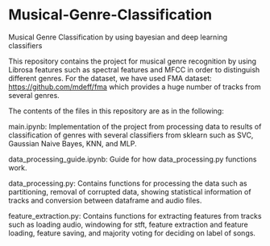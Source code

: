 # Musical-Genre-Classification
Musical Genre Classification by using bayesian and deep learning classifiers

This repository contains the project for musical genre recognition by using Librosa features such as spectral features and MFCC in order to distinguish different genres.
For the dataset, we have used FMA dataset: https://github.com/mdeff/fma which provides a huge number of tracks from several genres.

The contents of the files in this repository are as in the following:

main.ipynb: Implementation of the project from processing data to results of classification of genres with several classifiers from sklearn such as SVC, Gaussian Naive Bayes,
KNN, and MLP.

data_processing_guide.ipynb: Guide for how data_processing.py functions work.

data_processing.py: Contains functions for processing the data such as partitioning, removal of corrupted data, showing statistical information of tracks and conversion between dataframe
and audio files.

feature_extraction.py: Contains functions for extracting features from tracks such as loading audio, windowing for stft, feature extraction and feature loading, feature saving,
and majority voting for deciding on label of songs.

